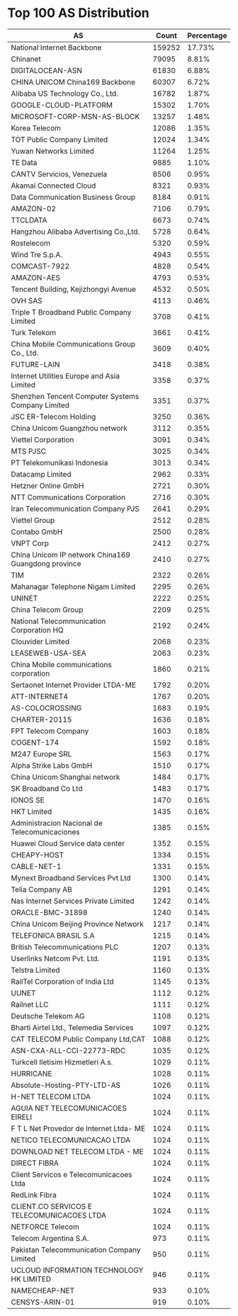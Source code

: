 # Top 100 AS Distribution
| AS | Count | Percentage |
|----|----|----|
| National Internet Backbone | 159252 | 17.73% |
| Chinanet | 79095 | 8.81% |
| DIGITALOCEAN-ASN | 61830 | 6.88% |
| CHINA UNICOM China169 Backbone | 60307 | 6.72% |
| Alibaba US Technology Co., Ltd. | 16782 | 1.87% |
| GOOGLE-CLOUD-PLATFORM | 15302 | 1.70% |
| MICROSOFT-CORP-MSN-AS-BLOCK | 13257 | 1.48% |
| Korea Telecom | 12086 | 1.35% |
| TOT Public Company Limited | 12024 | 1.34% |
| Yuwan Networks Limited | 11264 | 1.25% |
| TE Data | 9885 | 1.10% |
| CANTV Servicios, Venezuela | 8506 | 0.95% |
| Akamai Connected Cloud | 8321 | 0.93% |
| Data Communication Business Group | 8184 | 0.91% |
| AMAZON-02 | 7106 | 0.79% |
| TTCLDATA | 6673 | 0.74% |
| Hangzhou Alibaba Advertising Co.,Ltd. | 5728 | 0.64% |
| Rostelecom | 5320 | 0.59% |
| Wind Tre S.p.A. | 4943 | 0.55% |
| COMCAST-7922 | 4828 | 0.54% |
| AMAZON-AES | 4793 | 0.53% |
| Tencent Building, Kejizhongyi Avenue | 4532 | 0.50% |
| OVH SAS | 4113 | 0.46% |
| Triple T Broadband Public Company Limited | 3708 | 0.41% |
| Turk Telekom | 3661 | 0.41% |
| China Mobile Communications Group Co., Ltd. | 3609 | 0.40% |
| FUTURE-LAIN | 3418 | 0.38% |
| Internet Utilities Europe and Asia Limited | 3358 | 0.37% |
| Shenzhen Tencent Computer Systems Company Limited | 3351 | 0.37% |
| JSC ER-Telecom Holding | 3250 | 0.36% |
| China Unicom Guangzhou network | 3112 | 0.35% |
| Viettel Corporation | 3091 | 0.34% |
| MTS PJSC | 3025 | 0.34% |
| PT Telekomunikasi Indonesia | 3013 | 0.34% |
| Datacamp Limited | 2962 | 0.33% |
| Hetzner Online GmbH | 2721 | 0.30% |
| NTT Communications Corporation | 2716 | 0.30% |
| Iran Telecommunication Company PJS | 2641 | 0.29% |
| Viettel Group | 2512 | 0.28% |
| Contabo GmbH | 2500 | 0.28% |
| VNPT Corp | 2412 | 0.27% |
| China Unicom IP network China169 Guangdong province | 2410 | 0.27% |
| TIM | 2322 | 0.26% |
| Mahanagar Telephone Nigam Limited | 2295 | 0.26% |
| UNINET | 2222 | 0.25% |
| China Telecom Group | 2209 | 0.25% |
| National Telecommunication Corporation HQ | 2192 | 0.24% |
| Clouvider Limited | 2068 | 0.23% |
| LEASEWEB-USA-SEA | 2063 | 0.23% |
| China Mobile communications corporation | 1860 | 0.21% |
| Sertaonet Internet Provider LTDA-ME | 1792 | 0.20% |
| ATT-INTERNET4 | 1767 | 0.20% |
| AS-COLOCROSSING | 1683 | 0.19% |
| CHARTER-20115 | 1636 | 0.18% |
| FPT Telecom Company | 1603 | 0.18% |
| COGENT-174 | 1592 | 0.18% |
| M247 Europe SRL | 1563 | 0.17% |
| Alpha Strike Labs GmbH | 1510 | 0.17% |
| China Unicom Shanghai network | 1484 | 0.17% |
| SK Broadband Co Ltd | 1483 | 0.17% |
| IONOS SE | 1470 | 0.16% |
| HKT Limited | 1435 | 0.16% |
| Administracion Nacional de Telecomunicaciones | 1385 | 0.15% |
| Huawei Cloud Service data center | 1352 | 0.15% |
| CHEAPY-HOST | 1334 | 0.15% |
| CABLE-NET-1 | 1331 | 0.15% |
| Mynext Broadband Services Pvt Ltd | 1300 | 0.14% |
| Telia Company AB | 1291 | 0.14% |
| Nas Internet Services Private Limited | 1242 | 0.14% |
| ORACLE-BMC-31898 | 1240 | 0.14% |
| China Unicom Beijing Province Network | 1217 | 0.14% |
| TELEFONICA BRASIL S.A | 1215 | 0.14% |
| British Telecommunications PLC | 1207 | 0.13% |
| Userlinks Netcom Pvt. Ltd. | 1191 | 0.13% |
| Telstra Limited | 1160 | 0.13% |
| RailTel Corporation of India Ltd | 1145 | 0.13% |
| UUNET | 1112 | 0.12% |
| Railnet LLC | 1111 | 0.12% |
| Deutsche Telekom AG | 1108 | 0.12% |
| Bharti Airtel Ltd., Telemedia Services | 1097 | 0.12% |
| CAT TELECOM Public Company Ltd,CAT | 1088 | 0.12% |
| ASN-CXA-ALL-CCI-22773-RDC | 1035 | 0.12% |
| Turkcell Iletisim Hizmetleri A.s. | 1029 | 0.11% |
| HURRICANE | 1028 | 0.11% |
| Absolute-Hosting-PTY-LTD-AS | 1026 | 0.11% |
| H-NET TELECOM LTDA | 1024 | 0.11% |
| AGUIA NET TELECOMUNICACOES EIRELI | 1024 | 0.11% |
| F T L Net Provedor de Internet Ltda- ME | 1024 | 0.11% |
| NETICO TELECOMUNICACAO LTDA | 1024 | 0.11% |
| DOWNLOAD NET TELECOM LTDA - ME | 1024 | 0.11% |
| DIRECT FIBRA | 1024 | 0.11% |
| Client Servicos e Telecomunicacoes Ltda | 1024 | 0.11% |
| RedLink Fibra | 1024 | 0.11% |
| CLIENT.CO SERVICOS E TELECOMUNICACOES LTDA | 1024 | 0.11% |
| NETFORCE Telecom | 1024 | 0.11% |
| Telecom Argentina S.A. | 973 | 0.11% |
| Pakistan Telecommunication Company Limited | 950 | 0.11% |
| UCLOUD INFORMATION TECHNOLOGY HK LIMITED | 946 | 0.11% |
| NAMECHEAP-NET | 933 | 0.10% |
| CENSYS-ARIN-01 | 919 | 0.10% |
